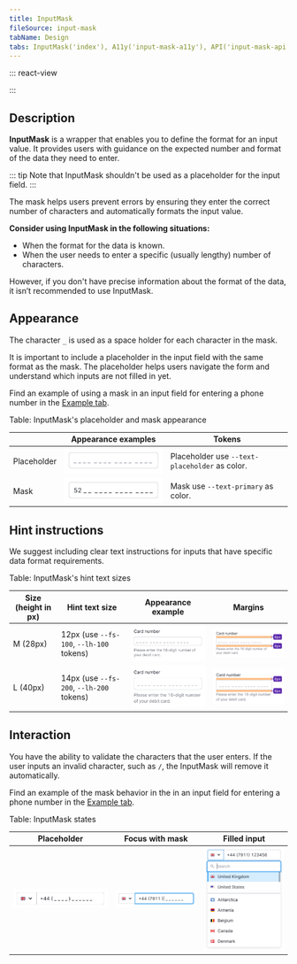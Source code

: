 ```yaml
---
title: InputMask
fileSource: input-mask
tabName: Design
tabs: InputMask('index'), A11y('input-mask-a11y'), API('input-mask-api'), Example('input-mask-code'), Changelog('input-mask-changelog')
---
```


::: react-view

<script lang="tsx">
import React from 'react';
import PlaygroundGeneration from '@components/PlaygroundGeneration';

import InputMask from '@semcore/ui/input-mask';

const SIZES = ['m', 'l'];
const STATES = ['normal', 'invalid', 'valid'];

const Preview = (preview) => {
  const { bool, text, select, radio } = preview('InputMask');

  const size = radio({
    key: 'size',
    defaultValue: 'm',
    label: 'Size',
    options: SIZES,
  });

  const state = select({
    key: 'state',
    defaultValue: 'normal',
    label: 'State',
    options: STATES.map((value) => ({
      name: value,
      value,
    })),
  });

  const disabled = bool({
    key: 'disabled',
    defaultValue: false,
    label: 'Disabled',
  });

  const hideMask = bool({
    key: 'hideMask',
    defaultValue: false,
    label: 'Hide mask',
  });

  const mask = text({
    key: 'mask',
    defaultValue: '9999 9999 9999 9999',
    label: 'Mask',
  });

  const placeholder = text({
    key: 'placeholder',
    defaultValue: '____ ____ ____ ____',
    label: 'Placeholder',
  });

  return (
    <InputMask size={size} state={state} w={300}>
      <InputMask.Value
        disabled={disabled}
        mask={mask}
        placeholder={placeholder}
        hideMask={hideMask}
      />
    </InputMask>
  );
};

const App = PlaygroundGeneration(Preview);
</script>

:::

## Description

**InputMask** is a wrapper that enables you to define the format for an input value. It provides users with guidance on the expected number and format of the data they need to enter.

::: tip
Note that InputMask shouldn't be used as a placeholder for the input field.
:::

The mask helps users prevent errors by ensuring they enter the correct number of characters and automatically formats the input value.

**Consider using InputMask in the following situations:**

- When the format for the data is known.
- When the user needs to enter a specific (usually lengthy) number of characters.

However, if you don't have precise information about the format of the data, it isn’t recommended to use InputMask.

## Appearance

The character `_` is used as a space holder for each character in the mask.

It is important to include a placeholder in the input field with the same format as the mask. The placeholder helps users navigate the form and understand which inputs are not filled in yet.

Find an example of using a mask in an input field for entering a phone number in the [Example tab](/components/input-phone/input-phone-code).

Table: InputMask's placeholder and mask appearance

|             | Appearance examples      | Tokens                                                      |
| ----------- | ------------------------ | ----------------------------------------------------------- |
| Placeholder | ![](static/placeholder-default-2.png) | Placeholder use `--text-placeholder` as color. |
| Mask        | ![](static/mask-default-2.png)        | Mask use `--text-primary` as color.            |

## Hint instructions

We suggest including clear text instructions for inputs that have specific data format requirements.

Table: InputMask's hint text sizes

| Size (height in px) | Hint text size | Appearance example                  | Margins                                   |
| ------------------- | ------------------- | ----------------------------------- | ----------------------------------------- |
| M (28px)            | 12px (use `--fs-100`, `--lh-100` tokens) | ![](static/inputmask-help-text-m.png) | ![](static/inputmask-help-text-margin-m.png) |
| L (40px)            | 14px (use `--fs-200`, `--lh-200` tokens) | ![](static/inputmask-help-text-l.png) | ![](static/inputmask-help-text-margin-l.png) |

## Interaction

You have the ability to validate the characters that the user enters. If the user inputs an invalid character, such as `/`, the InputMask will remove it automatically.

Find an example of the mask behavior in the in an input field for entering a phone number in the [Example tab](/components/input-phone/input-phone-code).

Table: InputMask states

| Placeholder        | Focus with mask        | Filled input                                    |
| ------------------ | ---------------------- | ----------------------------------------------- |
| ![](static/placeholder-default-1.png) | ![](static/mask-focus.png) | ![](static/mask-filled.png)|


